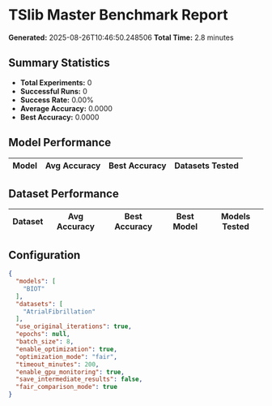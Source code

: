 # TSlib Master Benchmark Report

**Generated:** 2025-08-26T10:46:50.248506
**Total Time:** 2.8 minutes

## Summary Statistics

- **Total Experiments:** 0
- **Successful Runs:** 0
- **Success Rate:** 0.00%
- **Average Accuracy:** 0.0000
- **Best Accuracy:** 0.0000

## Model Performance

| Model | Avg Accuracy | Best Accuracy | Datasets Tested |
|-------|-------------|---------------|----------------|

## Dataset Performance

| Dataset | Avg Accuracy | Best Accuracy | Best Model | Models Tested |
|---------|-------------|---------------|------------|---------------|

## Configuration

```json
{
  "models": [
    "BIOT"
  ],
  "datasets": [
    "AtrialFibrillation"
  ],
  "use_original_iterations": true,
  "epochs": null,
  "batch_size": 8,
  "enable_optimization": true,
  "optimization_mode": "fair",
  "timeout_minutes": 200,
  "enable_gpu_monitoring": true,
  "save_intermediate_results": false,
  "fair_comparison_mode": true
}
```
